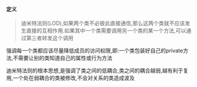 #### 定义

> 迪米特法则(LOD),如果两个类不必彼此直接通信,那么这两个类就不应该发生直接的互相作用.如果其中一个类需要调用另一个类的某一个方法,可以通过第三者转发这个调用

强调每一个类都应该尽量降低成员的访问权限,即:一个类包装好自己的private方法,不需要让别的类知道自己的属性或行为方法

迪米特法则的根本思想,是强调了类之间的低耦合,类之间的耦合越弱,越有利于复用,一个处在弱耦合的类被修改,不会对关系的类造成波及
